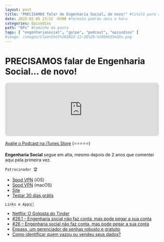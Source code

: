 ```yaml
---
layout: post
title: "PRECISAMOS falar de Engenharia Social… de novo!" #titulo para a barra de enderecos
date: 2022-02-05 23:52 -0300 #formato padrão data e hora
categories: Episódios
path: "EPs" #caminho da pasta
tags: [ "engenhariasocial", "golpe", "podcast", "episodios" ]
#image: /images/CleanShot%202023-12-28%20—%2009h35m29s.png
---
```


# PRECISAMOS falar de Engenharia Social… de novo!

<iframe allow="autoplay *; encrypted-media *; fullscreen *; clipboard-write" frameborder="0" height="175" style="width:100%;max-width:660px;overflow:hidden;border-radius:10px;" sandbox="allow-forms allow-popups allow-same-origin allow-scripts allow-storage-access-by-user-activation allow-top-navigation-by-user-activation" src="https://embed.podcasts.apple.com/us/podcast/podapps/id1434188907?i=1000550131073&theme=auto"></iframe>


[Avalie o Podcast na iTunes Store](https://apple.co/2vFBD0R)
(⭐️⭐️⭐️⭐️⭐️)

**Engenharia Social** segue em alta, mesmo depois de 2 anos que comentei aqui pela primeira vez.

`Patrocinador 🏆`

- [Spod VPN](https://itunes.apple.com/br/app/spod-vpn-filtro-web/id1441670465) (iOS)
- [Spod VPN](https://apps.apple.com/br/app/spod-vpn-filtro-web/id1466110599) (macOS)
- [Site](https://spod.com.br) 
- [Testar 30 dias grátis](https://podapps.net/spod)  


`Links e Apps🔗 `

- [Netflix: O Golpista do Tinder](https://www.netflix.com/title/81254340)
- [#26.1 – Engenharia social não faz conta, mas pode pegar a sua conta](https://gustavosaez.github.io/epis%C3%B3dios/2020/02/08/engenharia-social-nao-faz-conta-mas-pode-pegar-a-sua-conta.html)
- [#26 – Engenharia social não faz conta, mas pode pegar a sua conta](https://gustavosaez.github.io/epis%C3%B3dios/2020/02/08/engenharia-social-nao-faz-conta-mas-pode-pegar-a-sua-conta.html)
- [Enpass, um gerenciador de senhas robusto e gratuito](https://gustavosaez.github.io/post/2022/01/29/enpass-um-gerenciador-de-senhas-robusto-e-gratuito.html)
- [Como identificar quem vazou ou vendeu seus dados?](https://gustavosaez.github.io/post/2022/01/15/como-identificar-quem-vazou-ou-vendeu-seus-dados.html)

